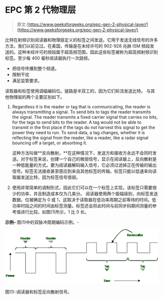 # EPC 第 2 代物理层

> 原文:[https://www.geeksforgeeks.org/epc-gen-2-physical-layer/](https://www.geeksforgeeks.org/epc-gen-2-physical-layer/)

比特在射频识别阅读器和物理层定义的标签之间发送。它用于发送无线信号的许多方法，我们以前见过。在美国，传输是在未经许可的 902-928 兆赫 ISM 频段发送的。这种未经许可的频段属于超高频范围，因此这些标签被称为超高频射频识别标签。至少每 400 毫秒阅读器执行一次跳频。

*   把信号传播到整个频道。
*   限制干扰
*   满足监管要求。

读取器和标签使用调幅编码位。链路是半双工的，因为它们轮流发送比特。
与其他物理层的两个主要区别如下。

1.  Regardless it is the reader or tag that is communicating, the reader is always transmitting a signal. To send bits to tags the reader transmits the signal. The reader transmits a fixed carrier signal that carries no bits, for the tags to send bits to the reader. A tag would not be able to transmit in the first place if the tags do not harvest this signal to get the power they need to run. To send data, a tag changes, whether it is reflecting the signal from the reader, like a reader, like a radar signal bouncing off a target, or absorbing it.

    这种方法叫做**反向散射。**在这种情况下，发送方和接收方永远不会同时发送。对于标签来说，创建一个自己的微弱信号，显示在阅读器上，反向散射是一种低能量的方式。要为阅读器解码输入信号，它必须过滤掉正在传输的输出信号。标签无法接收甚至感应到来自其他标签的传输。标签只能以低速率向读取器发送比特，因为标签信号很弱。

2.  使用非常简单的调制形式，因此它们可以在一个标签上实现，该标签只需要很少的功率，并且制造成本仅为几美分。
    阅读器使用两个振幅级别，向标签发送数据。位被确定为 0 或 1，这取决于读取器在低功率周期之前等待的时间。低功率时段之间的时间由标签测量。标签还会将此时间与前同步码期间测量的参考值进行比较。如图(1)所示，1 比 0 长。

**示例–**
图(1)中的双脉冲周期编码示例。-

![](img/7ed6b62156e04d01a18cff0d1a5c9860.png)

图(1)::阅读器和标签反向散射信号。